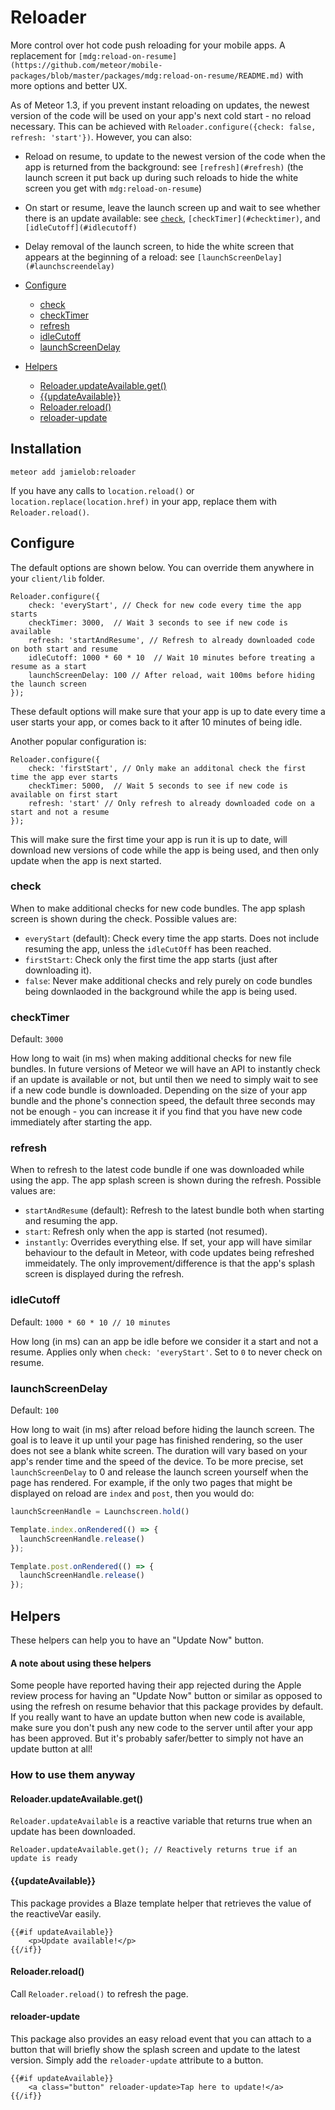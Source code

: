 # Reloader

More control over hot code push reloading for your mobile apps. A replacement for `[mdg:reload-on-resume](https://github.com/meteor/mobile-packages/blob/master/packages/mdg:reload-on-resume/README.md)` with more options and better UX.

As of Meteor 1.3, if you prevent instant reloading on updates, the newest version of the code will be used on your app's next cold start - no reload necessary. This can be achieved with `Reloader.configure({check: false, refresh: 'start'})`. However, you can also:
- Reload on resume, to update to the newest version of the code when the app is returned from the background: see `[refresh](#refresh)` (the launch screen it put back up during such reloads to hide the white screen you get with `mdg:reload-on-resume`)
- On start or resume, leave the launch screen up and wait to see whether there is an update available: see [`check`](#check), `[checkTimer](#checktimer)`, and `[idleCutoff](#idlecutoff)`
- Delay removal of the launch screen, to hide the white screen that appears at the beginning of a reload: see `[launchScreenDelay](#launchscreendelay)`


- [Configure](#configure)
  - [check](#check)
  - [checkTimer](#checktimer)
  - [refresh](#refresh)
  - [idleCutoff](#idlecutoff)
  - [launchScreenDelay](#launchscreendelay)
- [Helpers](#helpers)
  - [Reloader.updateAvailable.get()](#reloaderupdateavailableget)
  - [{{updateAvailable}}](#updateavailable)
  - [Reloader.reload()](#reloaderreload)
  - [reloader-update](#reloader-update)

## Installation

`meteor add jamielob:reloader`

If you have any calls to `location.reload()` or `location.replace(location.href)` in your app, replace them with `Reloader.reload()`.

## Configure

The default options are shown below. You can override them anywhere in your `client/lib` folder.

```
Reloader.configure({
	check: 'everyStart', // Check for new code every time the app starts 
	checkTimer: 3000,  // Wait 3 seconds to see if new code is available
	refresh: 'startAndResume', // Refresh to already downloaded code on both start and resume
	idleCutoff: 1000 * 60 * 10  // Wait 10 minutes before treating a resume as a start
    launchScreenDelay: 100 // After reload, wait 100ms before hiding the launch screen
});
```

These default options will make sure that your app is up to date every time a user starts your app, or comes back to it after 10 minutes of being idle. 

Another popular configuration is:

```
Reloader.configure({
	check: 'firstStart', // Only make an additonal check the first time the app ever starts
	checkTimer: 5000,  // Wait 5 seconds to see if new code is available on first start
	refresh: 'start' // Only refresh to already downloaded code on a start and not a resume
});
```

This will make sure the first time your app is run it is up to date, will download new versions of code while the app is being used, and then only update when the app is next started.


### check

When to make additional checks for new code bundles. The app splash screen is shown during the check. Possible values are:

- `everyStart` (default): Check every time the app starts.  Does not include resuming the app, unless the `idleCutOff` has been reached.
- `firstStart`: Check only the first time the app starts (just after downloading it).
- `false`: Never make additional checks and rely purely on code bundles being downlaoded in the background while the app is being used.

### checkTimer

Default: `3000`

How long to wait (in ms) when making additional checks for new file bundles. In future versions of Meteor we will have an API to instantly check if an update is available or not, but until then we need to simply wait to see if a new code bundle is downloaded. Depending on the size of your app bundle and the phone's connection speed, the default three seconds may not be enough - you can increase it if you find that you have new code immediately after starting the app.

### refresh

When to refresh to the latest code bundle if one was downloaded while using the app.  The app splash screen is shown during the refresh. Possible values are:

- `startAndResume` (default): Refresh to the latest bundle both when starting and resuming the app.
- `start`: Refresh only when the app is started (not resumed).
- `instantly`: Overrides everything else.  If set, your app will have similar behaviour to the default in Meteor, with code updates being refreshed immeidately. The only improvement/difference is that the app's splash screen is displayed during the refresh.

### idleCutoff

Default: `1000 * 60 * 10 // 10 minutes`

How long (in ms) can an app be idle before we consider it a start and not a resume. Applies only when `check: 'everyStart'`. Set to `0` to never check on resume.

### launchScreenDelay

Default: `100`

How long to wait (in ms) after reload before hiding the launch screen. The goal is to leave it up until your page has finished rendering, so the user does not see a blank white screen. The duration will vary based on your app's render time and the speed of the device. To be more precise, set `launchScreenDelay` to 0 and release the launch screen yourself when the page has rendered. For example, if the only two pages that might be displayed on reload are `index` and `post`, then you would do:

```javascript
launchScreenHandle = Launchscreen.hold()

Template.index.onRendered(() => {
  launchScreenHandle.release()
});

Template.post.onRendered(() => {
  launchScreenHandle.release()
});
```

## Helpers

These helpers can help you to have an "Update Now" button.

#### A note about using these helpers
Some people have reported having their app rejected during the Apple review process for having an "Update Now" button or similar as opposed to using the refresh on resume behavior that this package provides by default.  If you really want to have an update button when new code is available, make sure you don't push any new code to the server until after your app has been approved. But it's probably safer/better to simply not have an update button at all!

### How to use them anyway

#### Reloader.updateAvailable.get()

`Reloader.updateAvailable` is a reactive variable that returns true when an update has been downloaded.

```
Reloader.updateAvailable.get(); // Reactively returns true if an update is ready
```

#### {{updateAvailable}}

This package provides a Blaze template helper that retrieves the value of the reactiveVar easily.

```
{{#if updateAvailable}}
  	<p>Update available!</p>
{{/if}}
```

#### Reloader.reload()

Call `Reloader.reload()` to refresh the page.

#### reloader-update

This package also provides an easy reload event that you can attach to a button that will briefly show the splash screen and update to the latest version. Simply add the `reloader-update` attribute to a button.

```
{{#if updateAvailable}}
	<a class="button" reloader-update>Tap here to update!</a>
{{/if}}
```




